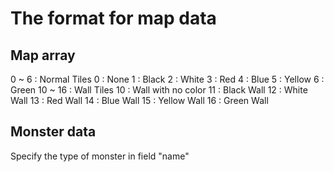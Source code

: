 # The format for map data

## Map array
0 ~ 6 : Normal Tiles
  0 : None
  1 : Black
  2 : White
  3 : Red
  4 : Blue
  5 : Yellow
  6 : Green
10 ~ 16 : Wall Tiles
  10 : Wall with no color
  11 : Black Wall
  12 : White Wall
  13 : Red Wall
  14 : Blue Wall
  15 : Yellow Wall
  16 : Green Wall

## Monster data
Specify the type of monster in field "name"
